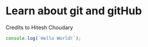 # Learn about git and gitHub

Credits to Hitesh Choudary

```javascript
console.log(`Hello World!`);
 ```
